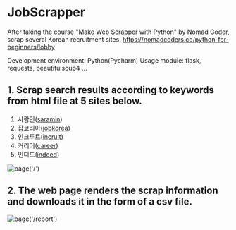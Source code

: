 # JobScrapper

After taking the course "Make Web Scrapper with Python" by Nomad Coder, scrap several Korean recruitment sites.
https://nomadcoders.co/python-for-beginners/lobby

Development environment: Python(Pycharm)
Usage module: flask, requests, beautifulsoup4 ...

## 1. Scrap search results according to keywords from html file at 5 sites below.

1. 사람인([saramin](https://www.saramin.co.kr/))
2. 잡코리아([jobkorea](https://www.jobkorea.co.kr/))
3. 인크루트([incruit](https://www.incruit.com/))
4. 커리어([career](http://www.career.co.kr/))
5. 인디드([indeed](https://kr.indeed.com/))

![page('/')](https://user-images.githubusercontent.com/79616878/115116914-1855e700-9fd7-11eb-9ba7-375f5abaab17.png)

## 2. The web page renders the scrap information and downloads it in the form of a csv file.

![page('/report')](https://user-images.githubusercontent.com/79616878/115116715-0c1d5a00-9fd6-11eb-803a-d4f0034fc929.png)
